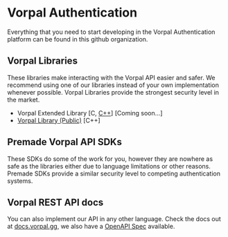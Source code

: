 # Vorpal Authentication

Everything that you need to start developing in the Vorpal Authentication platform can be found in this github organization.



## Vorpal Libraries
These libraries make interacting with the Vorpal API easier and safer. We recommend using one of our libraries instead of your own implementation whenever possible.
Vorpal Libraries provide the strongest security level in the market.

 - Vorpal Extended Library [C, [C++](https://github.com/VorpalAuth/VorpalLibrary-CPP-Public)] [Coming soon...]
 - [Vorpal Library (Public)](https://github.com/VorpalAuth/VorpalLibrary-Public) [C++]

## Premade Vorpal API SDKs
These SDKs do some of the work for you, however they are nowhere as safe as the libraries either due to language limitations or other reasons.
Premade SDKs provide a similar security level to competing authentication systems.

## Vorpal REST API docs
You can also implement our API in any other language.
Check the docs out at [docs.vorpal.gg](https://docs.vorpal.gg), we also have a [OpenAPI Spec](https://github.com/VorpalAuth/Vorpal-OpenApiSpec) available.
